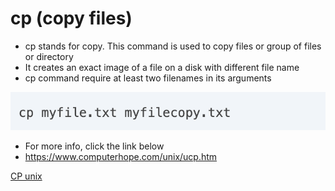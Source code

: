 # cp (copy files)


* cp stands for copy. This command is used to copy files or group of files or directory
* It creates an exact image of a file on a disk with different file name
* cp command require at least two filenames in its arguments

![Image of cp](/images/cp.png)

* For more info, click the link below
* https://www.computerhope.com/unix/ucp.htm

 [CP unix]( https://www.computerhope.com/unix/ucp.htm)


